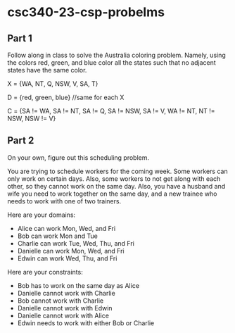 # csc340-23-csp-probelms

## Part 1
Follow along in class to solve the Australia coloring problem. Namely, using the colors red, green, and blue color all the states such that no adjacent states have the same color. 

X = {WA, NT, Q, NSW, V, SA, T}

D = {red, green, blue} //same for each X

C = {SA != WA, SA != NT, SA != Q, SA != NSW, SA != V, WA != NT, NT != NSW, NSW != V}


## Part 2
On your own, figure out this scheduling problem.

You are trying to schedule workers for the coming week. Some workers can only work on certain days. Also, some workers to not get along with each other, so they cannot work on the same day. Also, you have a husband and wife you need to work together on the same day, and a new trainee who needs to work with one of two trainers.

Here are your domains:
* Alice can work Mon, Wed, and Fri
* Bob can work Mon and Tue
* Charlie can work Tue, Wed, Thu, and Fri
* Danielle can work Mon, Wed, and Fri
* Edwin can work Wed, Thu, and Fri

Here are your constraints:
* Bob has to work on the same day as Alice
* Danielle cannot work with Charlie
* Bob cannot work with Charlie
* Danielle cannot work with Edwin
* Danielle cannot work with Alice
* Edwin needs to work with either Bob or Charlie

